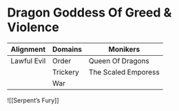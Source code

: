 # Dragon Goddess Of Greed & Violence

| Alignment   | Domains  | Monikers            |
| ----------- | -------- | ------------------- |
| Lawful Evil | Order    | Queen Of Dragons    |
|             | Trickery | The Scaled Emporess |
|             | War      |                     |
![[Serpent’s Fury]]
